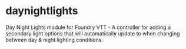 # daynightlights
Day Night Lights module for Foundry VTT - A controller for adding a secondary light options that will automatically update to when changing between day &amp; night lighting conditions.
